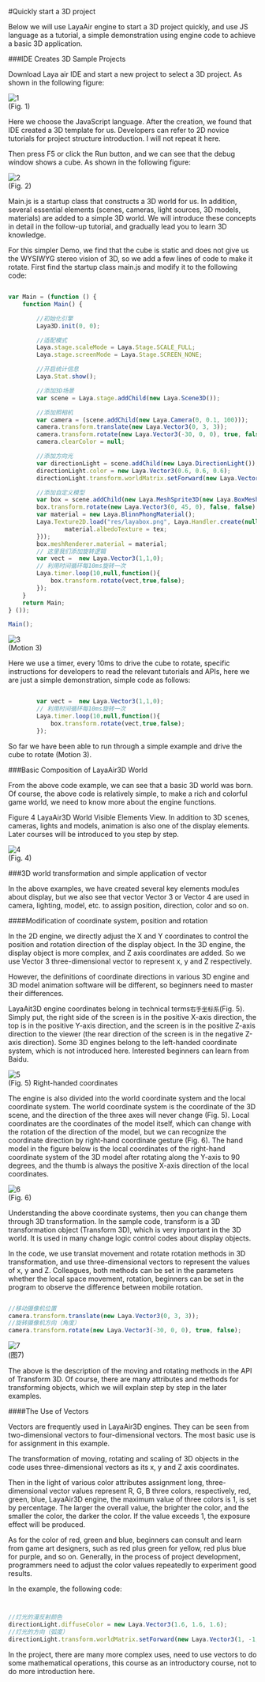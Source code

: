 #Quickly start a 3D project

Below we will use LayaAir engine to start a 3D project quickly, and use JS language as a tutorial, a simple demonstration using engine code to achieve a basic 3D application.

###IDE Creates 3D Sample Projects

Download Laya air IDE and start a new project to select a 3D project. As shown in the following figure:

![1](img/1.png)</br> (Fig. 1)

Here we choose the JavaScript language. After the creation, we found that IDE created a 3D template for us. Developers can refer to 2D novice tutorials for project structure introduction. I will not repeat it here.

Then press F5 or click the Run button, and we can see that the debug window shows a cube. As shown in the following figure:

![2](img/2.png)</br> (Fig. 2)

Main.js is a startup class that constructs a 3D world for us. In addition, several essential elements (scenes, cameras, light sources, 3D models, materials) are added to a simple 3D world. We will introduce these concepts in detail in the follow-up tutorial, and gradually lead you to learn 3D knowledge.

For this simpler Demo, we find that the cube is static and does not give us the WYSIWYG stereo vision of 3D, so we add a few lines of code to make it rotate. First find the startup class main.js and modify it to the following code:


```javascript

var Main = (function () {
    function Main() {

        //初始化引擎
        Laya3D.init(0, 0);

        //适配模式
        Laya.stage.scaleMode = Laya.Stage.SCALE_FULL;
        Laya.stage.screenMode = Laya.Stage.SCREEN_NONE;

        //开启统计信息
        Laya.Stat.show();

        //添加3D场景
        var scene = Laya.stage.addChild(new Laya.Scene3D());

        //添加照相机
        var camera = (scene.addChild(new Laya.Camera(0, 0.1, 100)));
        camera.transform.translate(new Laya.Vector3(0, 3, 3));
        camera.transform.rotate(new Laya.Vector3(-30, 0, 0), true, false);
        camera.clearColor = null;

        //添加方向光
        var directionLight = scene.addChild(new Laya.DirectionLight());
        directionLight.color = new Laya.Vector3(0.6, 0.6, 0.6);
        directionLight.transform.worldMatrix.setForward(new Laya.Vector3(1, -1, 0));

        //添加自定义模型
        var box = scene.addChild(new Laya.MeshSprite3D(new Laya.BoxMesh(1, 1, 1)));
        box.transform.rotate(new Laya.Vector3(0, 45, 0), false, false);
        var material = new Laya.BlinnPhongMaterial();
		Laya.Texture2D.load("res/layabox.png", Laya.Handler.create(null, function(tex) {
				material.albedoTexture = tex;
		}));
        box.meshRenderer.material = material;
        // 这里我们添加旋转逻辑
        var vect =  new Laya.Vector3(1,1,0);
        // 利用时间循环每10ms旋转一次
        Laya.timer.loop(10,null,function(){
            box.transform.rotate(vect,true,false);
        });
    }
    return Main;
} ());

Main();

```


![3](img/3.gif)</br> (Motion 3)

Here we use a timer, every 10ms to drive the cube to rotate, specific instructions for developers to read the relevant tutorials and APIs, here we are just a simple demonstration, simple code as follows:


```javascript

        var vect =  new Laya.Vector3(1,1,0);
        // 利用时间循环每10ms旋转一次
        Laya.timer.loop(10,null,function(){
            box.transform.rotate(vect,true,false);
        });
```


So far we have been able to run through a simple example and drive the cube to rotate (Motion 3).



###Basic Composition of LayaAir3D World

From the above code example, we can see that a basic 3D world was born. Of course, the above code is relatively simple, to make a rich and colorful game world, we need to know more about the engine functions.

Figure 4 LayaAir3D World Visible Elements View. In addition to 3D scenes, cameras, lights and models, animation is also one of the display elements. Later courses will be introduced to you step by step.

![4](img/4.png)</br> (Fig. 4)



###3D world transformation and simple application of vector

In the above examples, we have created several key elements modules about display, but we also see that vector Vector 3 or Vector 4 are used in camera, lighting, model, etc. to assign position, direction, color and so on.

####Modification of coordinate system, position and rotation

In the 2D engine, we directly adjust the X and Y coordinates to control the position and rotation direction of the display object. In the 3D engine, the display object is more complex, and Z axis coordinates are added. So we use Vector 3 three-dimensional vector to represent x, y and Z respectively.

However, the definitions of coordinate directions in various 3D engine and 3D model animation software will be different, so beginners need to master their differences.

LayaAit3D engine coordinates belong in technical terms`右手坐标系`(Fig. 5). Simply put, the right side of the screen is in the positive X-axis direction, the top is in the positive Y-axis direction, and the screen is in the positive Z-axis direction to the viewer (the rear direction of the screen is in the negative Z-axis direction). Some 3D engines belong to the left-handed coordinate system, which is not introduced here. Interested beginners can learn from Baidu.

![5](img/5.png)</br> (Fig. 5) Right-handed coordinates

The engine is also divided into the world coordinate system and the local coordinate system. The world coordinate system is the coordinate of the 3D scene, and the direction of the three axes will never change (Fig. 5). Local coordinates are the coordinates of the model itself, which can change with the rotation of the direction of the model, but we can recognize the coordinate direction by right-hand coordinate gesture (Fig. 6). The hand model in the figure below is the local coordinates of the right-hand coordinate system of the 3D model after rotating along the Y-axis to 90 degrees, and the thumb is always the positive X-axis direction of the local coordinates.

![6](img/6.png)</br> (Fig. 6)

Understanding the above coordinate systems, then you can change them through 3D transformation. In the sample code, transform is a 3D transformation object (Transform 3D), which is very important in the 3D world. It is used in many change logic control codes about display objects.

In the code, we use translat movement and rotate rotation methods in 3D transformation, and use three-dimensional vectors to represent the values of x, y and Z. Colleagues, both methods can be set in the parameters whether the local space movement, rotation, beginners can be set in the program to observe the difference between mobile rotation.


```javascript

//移动摄像机位置
camera.transform.translate(new Laya.Vector3(0, 3, 3));
//旋转摄像机方向（角度）
camera.transform.rotate(new Laya.Vector3(-30, 0, 0), true, false);
```


![7](img/7.png)</br>(图7)


The above is the description of the moving and rotating methods in the API of Transform 3D. Of course, there are many attributes and methods for transforming objects, which we will explain step by step in the later examples.

####The Use of Vectors

Vectors are frequently used in LayaAir3D engines. They can be seen from two-dimensional vectors to four-dimensional vectors. The most basic use is for assignment in this example.

The transformation of moving, rotating and scaling of 3D objects in the code uses three-dimensional vectors as its x, y and Z axis coordinates.

Then in the light of various color attributes assignment long, three-dimensional vector values represent R, G, B three colors, respectively, red, green, blue, LayaAir3D engine, the maximum value of three colors is 1, is set by percentage. The larger the overall value, the brighter the color, and the smaller the color, the darker the color. If the value exceeds 1, the exposure effect will be produced.

As for the color of red, green and blue, beginners can consult and learn from game art designers, such as red plus green for yellow, red plus blue for purple, and so on. Generally, in the process of project development, programmers need to adjust the color values repeatedly to experiment good results.

In the example, the following code:


```javascript


//灯光的漫反射颜色
directionLight.diffuseColor = new Laya.Vector3(1.6, 1.6, 1.6);
//灯光的方向（弧度）
directionLight.transform.worldMatrix.setForward(new Laya.Vector3(1, -1, 0));
```


In the project, there are many more complex uses, need to use vectors to do some mathematical operations, this course as an introductory course, not to do more introduction here.
